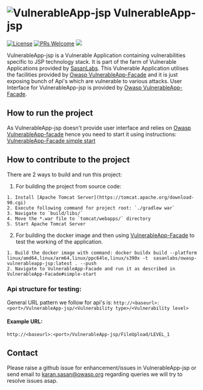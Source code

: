 # ![VulnerableApp-jsp](https://raw.githubusercontent.com/SasanLabs/VulnerableApp/master/docs/logos/Coloured/iconColoured.png) VulnerableApp-jsp
[![License](https://img.shields.io/badge/License-Apache%202.0-blue.svg)](https://opensource.org/licenses/Apache-2.0) [![PRs Welcome](https://img.shields.io/badge/PRs-welcome-brightgreen.svg?style=flat-square)](http://makeapullrequest.com) [![](https://img.shields.io/twitter/follow/sasan_karan?style=flat&logo=twitter)](https://twitter.com/intent/follow?screen_name=sasan_karan)

VulnerableApp-jsp is a Vulnerable Application containing vulnerabilities specific to JSP technology stack. It is part of the farm of Vulnerable Applications provided by [SasanLabs](https://github.com/SasanLabs). This Vulnerable Application utilises the facilities provided by [Owasp VulnerableApp-Facade](https://github.com/SasanLabs/VulnerableApp-facade) and it is just exposing bunch of Api's which are vulnerable to various attacks.
User Interface for VulnerableApp-jsp is provided by [Owasp VulnerableApp-Facade](https://github.com/SasanLabs/VulnerableApp-facade).

## How to run the project
As VulnerableApp-jsp doesn't provide user interface and relies on [Owasp VulnerableApp-facade](https://github.com/SasanLabs/VulnerableApp-facade) hence you need to start it using instructions: [VulnerableApp-Facade simple start](https://github.com/SasanLabs/VulnerableApp-facade#simple-start)

## How to contribute to the project
There are 2 ways to build and run this project:
1. For building the project from source code:
```
1. Install [Apache Tomcat Server](https://tomcat.apache.org/download-90.cgi)
2. Execute following command for project root: `./gradlew war` 
3. Navigate to `build/libs/`
4. Move the *.war file to `tomcat/webapps/` directory
5. Start Apache Tomcat Server
```
2. For building the docker image and then using [VulnerableApp-Facade](https://github.com/SasanLabs/VulnerableApp-facade#simple-start) to test the working of the application.
```
1. Build the docker image with command: docker buildx build --platform linux/amd64,linux/arm64,linux/ppc64le,linux/s390x -t  sasanlabs/owasp-vulnerableapp-jsp:latest . --push
2. Navigate to VulnerableApp-Facade and run it as described in VulnerableApp-Facade#simple-start
```
### Api structure for testing:
General URL pattern we follow for api's is:
`http://<baseurl>:<port>/VulnerableApp-jsp/<Vulnerability type>/<Vulnerability level>`
#### Example URL:
`http://<baseurl>:<port>/VulnerableApp-jsp/FileUpload/LEVEL_1`
  
## Contact
Please raise a github issue for enhancement/issues in VulnerableApp-jsp or send email to karan.sasan@owasp.org regarding queries
we will try to resolve issues asap.
